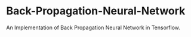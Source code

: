 # Back-Propagation-Neural-Network
An Implementation of Back Propagation Neural Network in Tensorflow.
